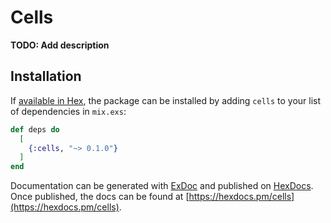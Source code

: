 # Cells

**TODO: Add description**

## Installation

If [available in Hex](https://hex.pm/docs/publish), the package can be installed
by adding `cells` to your list of dependencies in `mix.exs`:

```elixir
def deps do
  [
    {:cells, "~> 0.1.0"}
  ]
end
```

Documentation can be generated with [ExDoc](https://github.com/elixir-lang/ex_doc)
and published on [HexDocs](https://hexdocs.pm). Once published, the docs can
be found at [https://hexdocs.pm/cells](https://hexdocs.pm/cells).

